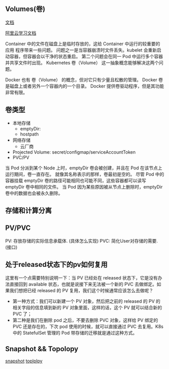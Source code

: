 ## Volumes(卷)

[文档](https://kubernetes.io/zh/docs/concepts/storage/volumes/)

[阿里云学习文档](https://edu.aliyun.com/lesson_1651_18381?spm=5176.10731542.0.0.54767abdF6t4Wb#_18381)


 Container 中的文件在磁盘上是临时存放的，这给 Container 中运行的较重要的应用 程序带来一些问题。
 问题之一是当容器崩溃时文件丢失。kubelet 会重新启动容器，但容器会以干净的状态重启。 
 第二个问题会在同一 Pod 中运行多个容器并共享文件时出现。 
 Kubernetes 卷（Volume） 这一抽象概念能够解决这两个问题。

 Docker 也有 卷（Volume） 的概念，但对它只有少量且松散的管理。 
 Docker 卷是磁盘上或者另外一个容器内的一个目录。 Docker 提供卷驱动程序，但是其功能非常有限。

## 卷类型

* 本地存储
	* emptyDir:
	* hostpath
* 网络存储
	* 云厂商
* Projected Volume: secret/configmap/serviceAccountToken
* PVC/PV



当 Pod 分派到某个 Node 上时，emptyDir 卷会被创建，并且在 Pod 在该节点上运行期间，卷一直存在。 
就像其名称表示的那样，卷最初是空的。 
尽管 Pod 中的容器挂载 emptyDir 卷的路径可能相同也可能不同，这些容器都可以读写 emptyDir 卷中相同的文件。 
当 Pod 因为某些原因被从节点上删除时，emptyDir 卷中的数据也会被永久删除。


## 存储和计算分离

## PV/PVC

PV: 存放存储的实际信息承载体. (具体怎么实现)
PVC: 简化User对存储的需要. (接口)

## 处于released状态下的pv如何复用

这里有一个点需要特别说明一下：当 PV 已经处在 released 状态下，它是没有办法直接回到 available 状态，也就是说接下来无法被一个新的 PVC 去做绑定。如果我们想把已经 released 的 PV 复用，我们这个时候通常应该怎么去做呢？

- 第一种方式：我们可以新建一个 PV 对象，然后把之前的 released 的 PV 的相关字段的信息填到新的 PV 对象里面，这样的话，这个 PV 就可以结合新的 PVC 了；
- 第二种是我们在删除 pod 之后，不要去删除 PVC 对象，这样给 PV 绑定的 PVC 还是存在的，下次 pod 使用的时候，就可以直接通过 PVC 去复用。K8s中的 StatefulSet 管理的 Pod 带存储的迁移就是通过这种方式。

## Snapshot && Topolopy
[snapshot](https://kubernetes.io/zh/docs/concepts/storage/volume-snapshots/)
[toplplpy](https://edu.aliyun.com/lesson_1651_18358#_18358)